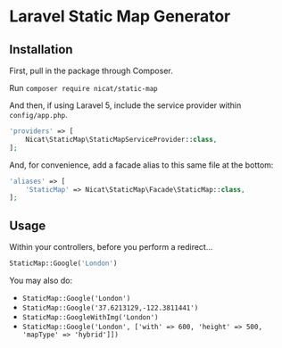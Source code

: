 # Laravel Static Map Generator

## Installation

First, pull in the package through Composer.

Run `composer require nicat/static-map`

And then, if using Laravel 5, include the service provider within `config/app.php`.

```php
'providers' => [
    Nicat\StaticMap\StaticMapServiceProvider::class,
];
```

And, for convenience, add a facade alias to this same file at the bottom:

```php
'aliases' => [
    'StaticMap' => Nicat\StaticMap\Facade\StaticMap::class,
];
```

## Usage

Within your controllers, before you perform a redirect...

```php
StaticMap::Google('London')
```

You may also do:

- `StaticMap::Google('London')`
- `StaticMap::Google('37.6213129,-122.3811441')`
- `StaticMap::GoogleWithImg('London')`
- `StaticMap::Google('London', ['with' => 600, 'height' => 500, 'mapType' => 'hybrid']])`